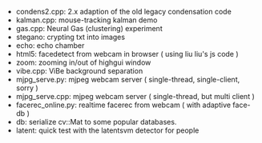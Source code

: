 * condens2.cpp: 2.x adaption of the old legacy condensation code
* kalman.cpp: mouse-tracking kalman demo
* gas.cpp: Neural Gas (clustering) experiment
* stegano: crypting txt into images 
* echo: echo chamber
* html5: facedetect from webcam in browser ( using liu liu's js code )
* zoom: zooming in/out of highgui window
* vibe.cpp: ViBe background separation
* mjpg_serve.py: mjpeg webcam server ( single-thread, single-client, sorry )
* mjpg_serve.cpp: mjpeg webcam server ( single-thread, but multi client )
* facerec_online.py: realtime facerec from webcam ( with adaptive face-db )
* db: serialize cv::Mat to some popular databases.
* latent: quick test with the latentsvm detector for people
